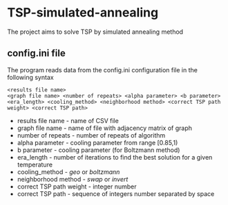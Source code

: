# TSP-simulated-annealing

The project aims to solve TSP by simulated annealing method

## config.ini file

The program reads data from the config.ini configuration file in the following syntax

```
<results file name>
<graph file name> <number of repeats> <alpha parameter> <b parameter> <era_length> <cooling_method> <neighborhood method> <correct TSP path weight> <correct TSP path> 
```
- results file name - name of CSV file
- graph file name - name of file with adjacency matrix of graph
- number of repeats - number of repeats of algorithm
- alpha parameter - cooling parameter from range [0.85,1)
- b parameter - cooling parameter (for Boltzmann method)
- era_length - number of iterations to find the best solution for a given temperature
- cooling_method - *geo* or *boltzmann*
- neighborhood method - *swap* or *invert*
- correct TSP path weight - integer number
- correct TSP path - sequence of integers number separated by space
